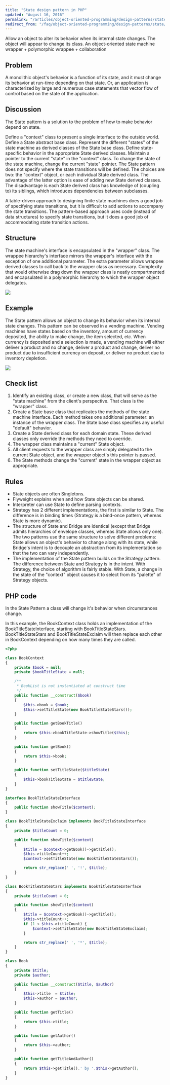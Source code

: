 ```yaml
---
title: "State design pattern in PHP"
updated: "August 16, 2016"
permalink: "/articles/object-oriented-programming/design-patterns/state/"
redirect_from: "/faq/object-oriented-programming/design-patterns/state/"
---
```


Allow an object to alter its behavior when its internal state changes. The object
will appear to change its class. An object-oriented state machine wrapper + polymorphic
wrappee + collaboration

## Problem

A monolithic object's behavior is a function of its state, and it must change its behavior at run-time depending on that state. Or, an application is characterized by large and numerous case statements that vector flow of control based on the state of the application.

## Discussion

The State pattern is a solution to the problem of how to make behavior depend on state.

Define a "context" class to present a single interface to the outside world.
Define a State abstract base class.
Represent the different "states" of the state machine as derived classes of the State base class.
Define state-specific behavior in the appropriate State derived classes.
Maintain a pointer to the current "state" in the "context" class.
To change the state of the state machine, change the current "state" pointer.
The State pattern does not specify where the state transitions will be defined. The choices are two: the "context" object, or each individual State derived class. The advantage of the latter option is ease of adding new State derived classes. The disadvantage is each State derived class has knowledge of (coupling to) its siblings, which introduces dependencies between subclasses.

A table-driven approach to designing finite state machines does a good job of specifying state transitions, but it is difficult to add actions to accompany the state transitions. The pattern-based approach uses code (instead of data structures) to specify state transitions, but it does a good job of accommodating state transition actions.

## Structure

The state machine's interface is encapsulated in the "wrapper" class. The wrappee hierarchy's interface mirrors the wrapper's interface with the exception of one additional parameter. The extra parameter allows wrappee derived classes to call back to the wrapper class as necessary. Complexity that would otherwise drag down the wrapper class is neatly compartmented and encapsulated in a polymorphic hierarchy to which the wrapper object delegates.

<img src="https://lh6.googleusercontent.com/SZDGJ3yFxb_CKTGYDmrBJ1SQMjUwVai_jspCfPJWKAU=w1206-h725-no">

## Example

The State pattern allows an object to change its behavior when its internal state changes. This pattern can be observed in a vending machine. Vending machines have states based on the inventory, amount of currency deposited, the ability to make change, the item selected, etc. When currency is deposited and a selection is made, a vending machine will either deliver a product and no change, deliver a product and change, deliver no product due to insufficient currency on deposit, or deliver no product due to inventory depletion.

<img src="https://lh6.googleusercontent.com/-fIYxLXOBc1Q/VPFc8lkDIWI/AAAAAAAACHA/0ULAmkgztK8/w1064-h676-no/State_example1-2x.png">

## Check list

1. Identify an existing class, or create a new class, that will serve as the "state machine" from the client's perspective. That class is the "wrapper" class.
2. Create a State base class that replicates the methods of the state machine interface. Each method takes one additional parameter: an instance of the wrapper class. The State base class specifies any useful "default" behavior.
3. Create a State derived class for each domain state. These derived classes only override the methods they need to override.
4. The wrapper class maintains a "current" State object.
5. All client requests to the wrapper class are simply delegated to the current State object, and the wrapper object's this pointer is passed.
6. The State methods change the "current" state in the wrapper object as appropriate.

## Rules

* State objects are often Singletons.
* Flyweight explains when and how State objects can be shared.
* Interpreter can use State to define parsing contexts.
* Strategy has 2 different implementations, the first is similar to State. The difference is in binding times (Strategy is a bind-once pattern, whereas State is more dynamic).
* The structure of State and Bridge are identical (except that Bridge admits hierarchies of envelope classes, whereas State allows only one). The two patterns use the same structure to solve different problems: State allows an object's behavior to change along with its state, while Bridge's intent is to decouple an abstraction from its implementation so that the two can vary independently.
* The implementation of the State pattern builds on the Strategy pattern. The difference between State and Strategy is in the intent. With Strategy, the choice of algorithm is fairly stable. With State, a change in the state of the "context" object causes it to select from its "palette" of Strategy objects.

## PHP code

In the State Pattern a class will change it's behavior when circumstances change.

In this example, the BookContext class holds an implementation of the BookTitleStateInterface, starting with BookTitleStateStars. BookTitleStateStars and BookTitleStateExclaim will then replace each other in BookContext depending on how many times they are called.

```php
<?php

class BookContext
{
    private $book = null;
    private $bookTitleState = null;

    /**
     * BookList is not instantiated at construct time
     */
    public function __construct($book)
    {
        $this->book = $book;
        $this->setTitleState(new BookTitleStateStars());
    }

    public function getBookTitle()
    {
        return $this->bookTitleState->showTitle($this);
    }

    public function getBook()
    {
        return $this->book;
    }

    public function setTitleState($titleState)
    {
        $this->bookTitleState = $titleState;
    }
}

interface BookTitleStateInterface
{
    public function showTitle($context);
}

class BookTitleStateExclaim implements BookTitleStateInterface
{
    private $titleCount = 0;

    public function showTitle($context)
    {
        $title = $context->getBook()->getTitle();
        $this->titleCount++;
        $context->setTitleState(new BookTitleStateStars());

        return str_replace(' ', '!', $title);
    }
}

class BookTitleStateStars implements BookTitleStateInterface
{
    private $titleCount = 0;

    public function showTitle($context)
    {
        $title = $context->getBook()->getTitle();
        $this->titleCount++;
        if (1 < $this->titleCount) {
            $context->setTitleState(new BookTitleStateExclaim);
        }

        return str_replace(' ', '*', $title);
    }
}

class Book
{
    private $title;
    private $author;

    public function __construct($title, $author)
    {
        $this->title  = $title;
        $this->author = $author;
    }

    public function getTitle()
    {
        return $this->title;
    }

    public function getAuthor()
    {
        return $this->author;
    }

    public function getTitleAndAuthor()
    {
        return $this->getTitle().' by '.$this->getAuthor();
    }
}
```
